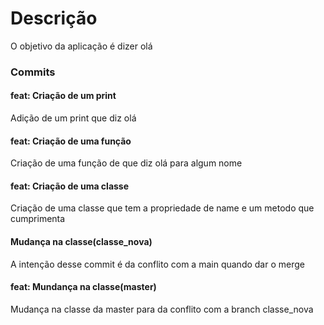 # Descrição

O objetivo da aplicação é dizer olá

### Commits

#### feat: Criação de um print

Adição de um print que diz olá

#### feat: Criação de uma função

Criação de uma função de que diz olá para algum nome

#### feat: Criação de uma classe

Criação de uma classe que tem a propriedade de name e um metodo que cumprimenta


####  Mudança na classe(classe_nova)

A intenção desse commit é da conflito com a main quando dar o merge

#### feat: Mundança na classe(master)

Mudança na classe da master para da conflito com a branch classe_nova

